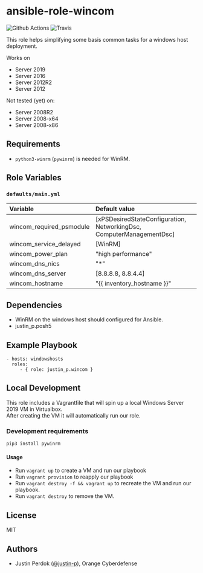 # ansible-role-wincom

![Github Actions](https://img.shields.io/github/workflow/status/justin-p/ansible-role-wincom/CI?label=Github%20Actions&logo=github&style=flat-square)
![Travis](https://img.shields.io/travis/justin-p/ansible-role-wincom?label=Travis&logo=travis&style=flat-square)

This role helps simplifying some basis common tasks for a windows host deployment.

Works on

- Server 2019
- Server 2016
- Server 2012R2
- Server 2012

Not tested (yet) on:

- Server 2008R2
- Server 2008-x64
- Server 2008-x86

## Requirements

- `python3-winrm` (`pywinrm`) is needed for WinRM.

## Role Variables

### `defaults/main.yml`

| Variable                         | Default value                       |
|:---------------------------------|:------------------------------------|
| wincom_required_psmodule         | [xPSDesiredStateConfiguration, NetworkingDsc, ComputerManagementDsc] |
| wincom_service_delayed           | [WinRM]                             |
| wincom_power_plan                | "high performance"                  |
| wincom_dns_nics                  | "*"                                 |
| wincom_dns_server                | [8.8.8.8, 8.8.4.4]                  |
| wincom_hostname                  | "{{ inventory_hostname }}"          |

## Dependencies

- WinRM on the windows host should configured for Ansible.
- justin_p.posh5

## Example Playbook

    - hosts: windowshosts
      roles:
         - { role: justin_p.wincom }

## Local Development

This role includes a Vagrantfile that will spin up a local Windows Server 2019 VM in Virtualbox.  
After creating the VM it will automatically run our role.

### Development requirements

`pip3 install pywinrm`

#### Usage

- Run `vagrant up` to create a VM and run our playbook
- Run `vagrant provision` to reapply our playbook
- Run `vagrant destroy -f && vagrant up` to recreate the VM and run our playbook.
- Run `vagrant destroy` to remove the VM.

## License

MIT

## Authors

- Justin Perdok ([@justin-p](https://github.com/justin-p/)), Orange Cyberdefense
